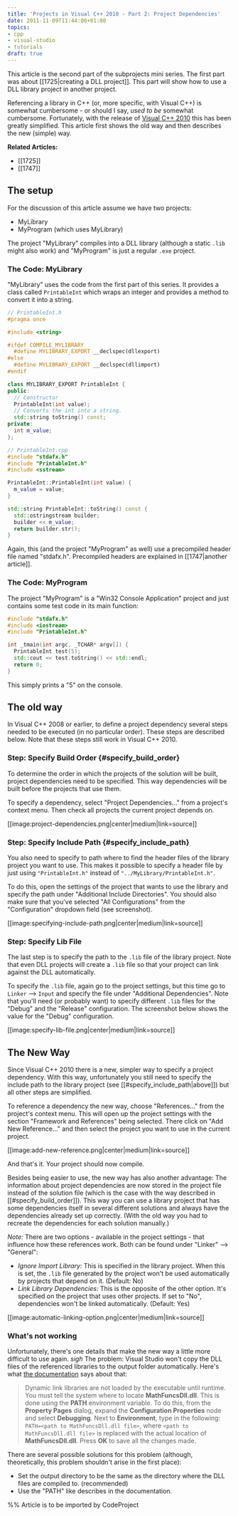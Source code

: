 ```yaml
---
title: 'Projects in Visual C++ 2010 - Part 2: Project Dependencies'
date: 2011-11-09T11:44:00+01:00
topics:
- cpp
- visual-studio
- tutorials
draft: true
---
```


This article is the second part of the subprojects mini series. The first part was about [[1725|creating a DLL project]]. This part will show how to use a DLL library project in another project.

Referencing a library in C++ (or, more specific, with Visual C++) is somewhat cumbersome - or should I say, *used to be* somewhat cumbersome. Fortunately, with the release of [Visual C++ 2010](http://www.microsoft.com/visualstudio/en-us/products/2010-editions/visual-cpp-express) this has been greatly simplified. This article first shows the old way and then describes the new (simple) way.

**Related Articles:**
* [[1725]]
* [[1747]]

<!--more-->

## The setup

For the discussion of this article assume we have two projects:

* MyLibrary
* MyProgram (which uses MyLibrary)

The project "MyLibrary" compiles into a DLL library (although a static `.lib` might also work) and "MyProgram" is just a regular `.exe` project.

### The Code: MyLibrary

"MyLibrary" uses the code from the first part of this series. It provides a class called `PrintableInt` which wraps an integer and provides a method to convert it into a string.

```c++
// PrintableInt.h
#pragma once

#include <string>

#ifdef COMPILE_MYLIBRARY
  #define MYLIBRARY_EXPORT __declspec(dllexport)
#else
  #define MYLIBRARY_EXPORT __declspec(dllimport)
#endif

class MYLIBRARY_EXPORT PrintableInt {
public:
  // Constructor
  PrintableInt(int value);
  // Converts the int into a string.
  std::string toString() const;
private:
  int m_value;
};
```

```c++
// PrintableInt.cpp
#include "stdafx.h"
#include "PrintableInt.h"
#include <sstream>

PrintableInt::PrintableInt(int value) {
  m_value = value;
}

std::string PrintableInt::toString() const {
  std::ostringstream builder;
  builder << m_value;
  return builder.str();
}
```

Again, this (and the project "MyProgram" as well) use a precompiled header file named "stdafx.h". Precompiled headers are explained in [[1747|another article]].

### The Code: MyProgram

The project "MyProgram" is a "Win32 Console Application" project and just contains some test code in its main function:

```c++
#include "stdafx.h"
#include <iostream>
#include "PrintableInt.h"

int _tmain(int argc, _TCHAR* argv[]) {
  PrintableInt test(5);
  std::cout << test.toString() << std::endl;
  return 0;
}
```

This simply prints a "5" on the console.

## The old way

In Visual C++ 2008 or earlier, to define a project dependency several steps needed to be executed (in no particular order). These steps are described below. Note that these steps still work in Visual C++ 2010.

### Step: Specify Build Order {#specify_build_order}

To determine the order in which the projects of the solution will be built, project dependencies need to be specified. This way dependencies will be built before the projects that use them.

To specify a dependency, select "Project Dependencies..." from a project's context menu. Then check all projects the current project depends on.

[[image:project-dependencies.png|center|medium|link=source]]

### Step: Specify Include Path {#specify_include_path}

You also need to specify to path where to find the header files of the library project you want to use. This makes it possible to specify a header file by just using `"PrintableInt.h"` instead of `"../MyLibrary/PrintableInt.h"`.

To do this, open the settings of the project that wants to use the library and specify the path under "Additional Include Directories". You should also make sure that you've selected "All Configurations" from the "Configuration" dropdown field (see screenshot).

[[image:specifying-include-path.png|center|medium|link=source]]

### Step: Specify Lib File

The last step is to specify the path to the `.lib` file of the library project. Note that even DLL projects will create a `.lib` file so that your project can link against the DLL automatically.

To specify the `.lib` file, again go to the project settings, but this time go to `Linker` --> `Input` and specify the file under "Additional Dependencies". Note that you'll need (or probably want) to specify different `.lib` files for the "Debug" and the "Release" configuration. The screenshot below shows the value for the "Debug" configuration.

[[image:specify-lib-file.png|center|medium|link=source]]

## The New Way

Since Visual C++ 2010 there is a new, simpler way to specify a project dependency. With this way, unfortunately you still need to specify the include path to the library project (see [[#specify_include_path|above]]) but all other steps are simplified.

To reference a dependency the new way, choose "References..." from the project's context menu. This will open up the project settings with the section "Framework and References" being selected. There click on "Add New Reference..." and then select the project you want to use in the current project.

[[image:add-new-reference.png|center|medium|link=source]]

And that's it. Your project should now compile.

Besides being easier to use, the new way has also another advantage: The information about project dependencies are now stored in the project file instead of the solution file (which is the case with the way described in [[#specify_build_order]]). This way you can use a library project that has some dependencies itself in several different solutions and always have the dependencies already set up correctly. (With the old way you had to recreate the dependencies for each solution manually.)

*Note:* There are two options - available in the project settings - that influence how these references work. Both can be found under "Linker" --> "General":
* *Ignore Import Library:* This is specified in the library project. When this is set, the `.lib` file generated by the project won't be used automatically by projects that depend on it. (Default: No)
* *Link Library Dependencies:* This is the opposite of the other option. It's specified on the project that uses other projects. If set to "No", dependencies won't be linked automatically. (Default: Yes)

[[image:automatic-linking-option.png|center|medium|link=source]]

### What's not working

Unfortunately, there's one details that make the new way a little more difficult to use again. *sigh* The problem: Visual Studio won't copy the DLL files of the referenced libraries to the output folder automatically. Here's what [the documentation](http://msdn.microsoft.com/en-us/library/ms235636%28v=vs.80%29.aspx) says about that:

> Dynamic link libraries are not loaded by the executable until runtime. You must tell the system where to locate **MathFuncsDll.dll**. This is done using the **PATH** environment variable. To do this, from the **Property Pages** dialog, expand the **Configuration Properties** node and select **Debugging**. Next to **Environment**, type in the following: `PATH=<path to MathFuncsDll.dll file>`, where `<path to MathFuncsDll.dll file>` is replaced with the actual location of **MathFuncsDll.dll**. Press **OK** to save all the changes made.

There are several possible solutions for this problem (although, theoretically, this problem shouldn't arise in the first place):

* Set the output directory to be the same as the directory where the DLL files are compiled to. (recommended)
* Use the "PATH" like describes in the documentation.


%% Article is to be imported by CodeProject
<a href="http://www.codeproject.com/script/Articles/BlogFeedList.aspx?amid=274673" rel="tag" style="display:none">CodeProject</a>
